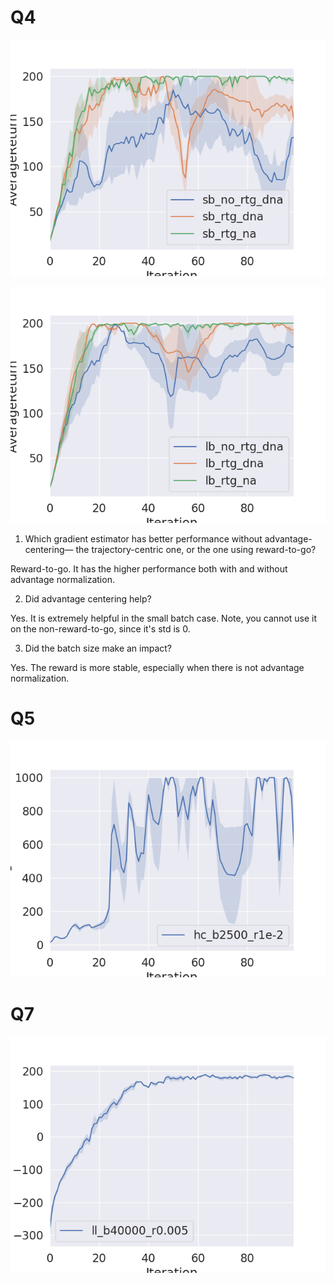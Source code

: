 # Q4

![](https://raw.githubusercontent.com/jperl/rl-homework/master/berkeley/hw2/answers/q4_sb_cartpole.png)

![](https://raw.githubusercontent.com/jperl/rl-homework/master/berkeley/hw2/answers/q4_lb_cartpole.png)

1) Which gradient estimator has better performance without advantage-centering— the trajectory-centric one, or the one using reward-to-go?

Reward-to-go. It has the higher performance both with and without advantage normalization.

2) Did advantage centering help?

Yes. It is extremely helpful in the small batch case. Note, you cannot use it on the non-reward-to-go, since it's std is 0.

3) Did the batch size make an impact?

Yes. The reward is more stable, especially when there is not advantage normalization.

# Q5

![](https://raw.githubusercontent.com/jperl/rl-homework/master/berkeley/hw2/answers/q5.png)

# Q7

![](https://raw.githubusercontent.com/jperl/rl-homework/master/berkeley/hw2/answers/q7.png)


